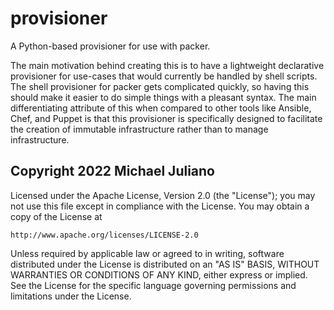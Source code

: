 # provisioner

A Python-based provisioner for use with packer.

The main motivation behind creating this is to have a lightweight declarative provisioner
for use-cases that would currently be handled by shell scripts. The shell provisioner for
packer gets complicated quickly, so having this should make it easier to do simple things
with a pleasant syntax. The main differentiating attribute of this when compared to other
tools like Ansible, Chef, and Puppet is that this provisioner is specifically designed to
facilitate the creation of immutable infrastructure rather than to manage infrastructure.

## Copyright 2022 Michael Juliano

Licensed under the Apache License, Version 2.0 (the "License");
you may not use this file except in compliance with the License.
You may obtain a copy of the License at

    http://www.apache.org/licenses/LICENSE-2.0

Unless required by applicable law or agreed to in writing, software
distributed under the License is distributed on an "AS IS" BASIS,
WITHOUT WARRANTIES OR CONDITIONS OF ANY KIND, either express or implied.
See the License for the specific language governing permissions and
limitations under the License.
